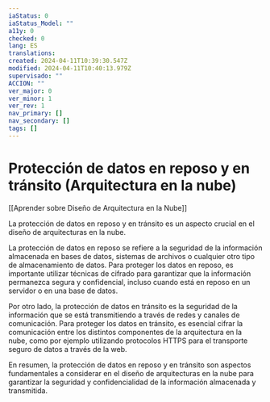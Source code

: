 ```yaml
---
iaStatus: 0
iaStatus_Model: ""
a11y: 0
checked: 0
lang: ES
translations: 
created: 2024-04-11T10:39:30.547Z
modified: 2024-04-11T10:40:13.979Z
supervisado: ""
ACCION: ""
ver_major: 0
ver_minor: 1
ver_rev: 1
nav_primary: []
nav_secondary: []
tags: []
---
```

# Protección de datos en reposo y en tránsito (Arquitectura en la nube)

[[Aprender sobre Diseño de Arquitectura en la Nube]]

La protección de datos en reposo y en tránsito es un aspecto crucial en el diseño de arquitecturas en la nube. 

La protección de datos en reposo se refiere a la seguridad de la información almacenada en bases de datos, sistemas de archivos o cualquier otro tipo de almacenamiento de datos. Para proteger los datos en reposo, es importante utilizar técnicas de cifrado para garantizar que la información permanezca segura y confidencial, incluso cuando está en reposo en un servidor o en una base de datos.

Por otro lado, la protección de datos en tránsito es la seguridad de la información que se está transmitiendo a través de redes y canales de comunicación. Para proteger los datos en tránsito, es esencial cifrar la comunicación entre los distintos componentes de la arquitectura en la nube, como por ejemplo utilizando protocolos HTTPS para el transporte seguro de datos a través de la web.

En resumen, la protección de datos en reposo y en tránsito son aspectos fundamentales a considerar en el diseño de arquitecturas en la nube para garantizar la seguridad y confidencialidad de la información almacenada y transmitida.
